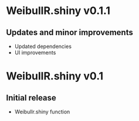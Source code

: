 # WeibullR.shiny v0.1.1

## Updates and minor improvements
* Updated dependencies
* UI improvements

# WeibullR.shiny v0.1

## Initial release
* Weibullr.shiny function
